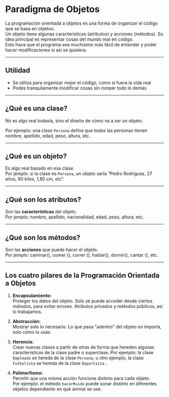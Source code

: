# Paradigma de Objetos

La programación orientada a objetos es una forma de organizar el código que se basa en objetos.  
Un objeto tiene algunas características (atributos) y acciones (métodos). Su idea principal es representar cosas del mundo real en código.  
Esto hace que el programa sea muchísimo más fácil de entender y poder hacer modificaciones si así se quisiera.

---

## Utilidad

- Se utiliza para organizar mejor el código, como si fuera la vida real
- Podés tranquilamente modificar cosas sin romper todo lo demás

---

## ¿Qué es una clase?

No es algo real todavía, sino el diseño de cómo va a ser un objeto.

Por ejemplo: una clase `Persona` define que todas las personas tienen nombre, apellido, edad, peso, altura, etc.

---

## ¿Qué es un objeto?

Es algo real basado en esa clase.  
Por jemplo: si la clase es `Persona`, un objeto sería “Pedro Rodríguez, 27 años, 80 kilos, 1,80 cm, etc”.

---

## ¿Qué son los atributos?

Son las **características** del objeto.  
Por jemplo: nombre, apellido, nacionalidad, edad, peso, altura, etc.

---

## ¿Qué son los métodos?

Son las **acciones** que puede hacer el objeto.  
Por jemplo: caminar(), comer (), correr (), hablar(), dormir(), cantar (), etc.

---

## Los cuatro pilares de la Programación Orientada a Objetos

1. **Encapsulamiento:**  
   Proteger los datos del objeto. Solo se puede acceder desde ciertos métodos, para evitar errores. Atributos privados y métodos públicos, así lo trabajamos.

2. **Abstracción:**  
   Mostrar solo lo necesario. Lo que pasa "adentro" del objeto no importa, solo cómo lo usás.

3. **Herencia:**  
   Crear nuevas clases a partir de otras de forma que hereden algunas características de la clase padre o superclase. 
   Por ejemplo: la clase `Empleado` se hereda de la clase `Persona`, u otro ejemplo, la clase `Futbolista` se hereda de la clase `Deportista` .

4. **Polimorfismo:**  
   Permitir que una misma acción funcione distinto para cada objeto.  
   Por ejemplo: el método `hacerRuido` puede sonar distinto en diferentes objetos dependiento en qué animal se use.